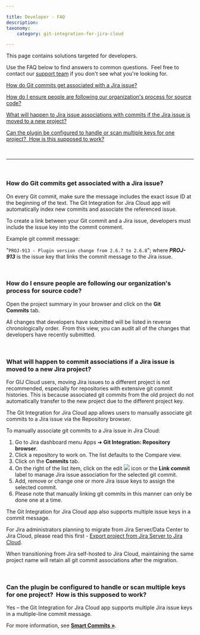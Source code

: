 ```yaml
---

title: Developer - FAQ
description:
taxonomy:
    category: git-integration-for-jira-cloud

---
```


This page contains solutions targeted for developers.

Use the FAQ below to find answers to common questions.  Feel free to contact our [support team](https://help.gitkraken.com/git-integration-for-jira-cloud/gij-cloud-contact-support/)  if you don't see what you're looking for.

[How do Git commits get associated with a Jira issue?](#how-do-git-commits-get-associated-with-a-jira-issue)

[How do I ensure people are following our organization's process for source code?](#how-do-i-ensure-people-are-following-our-organizations-process-for-source-code)

[What will happen to Jira issue associations with commits if the Jira issue is moved to a new project?](#what-will-happen-to-jira-issue-associations-with-commits-if-the-jira-issue-is-moved-to-a-new-project)

[Can the plugin be configured to handle or scan multiple keys for one project?  How is this supposed to work?](#can-the-plugin-be-configured-to-handle-or-scan-multiple-keys-for-one-project-how-is-this-supposed-to-work)

&nbsp;
* * *
&nbsp;

### How do Git commits get associated with a Jira issue?

On every Git commit, make sure the message includes the exact issue ID at the beginning of the text. The Git Integration for Jira Cloud app will automatically index new commits and associate the referenced issue.

To create a link between your Git commit and a Jira issue, developers must include the issue key into the commit comment.

Example git commit message:

"`PROJ-913 - Plugin version change from 2.6.7 to 2.6.8`"; where **_PROJ-913_** is the issue key that links the commit message to the Jira issue.

&nbsp;

### How do I ensure people are following our organization's process for source code?

Open the project summary in your browser and click on the **Git Commits** tab.

All changes that developers have submitted will be listed in reverse chronologically order.  From this view, you can audit all of the changes that developers have recently submitted.

&nbsp;

### What will happen to commit associations if a Jira issue is moved to a new Jira project?

For GIJ Cloud users, moving Jira issues to a different project is not recommended, especially for repositories with extensive git commit histories. This is because associated git commits from the old project do not automatically transfer to the new project due to the different project key.

<div class="bbb-callout bbb--tip">
    <div class="irow">
    <div class="ilogobox">
        <span class="logoimg"></span>
    </div>
    <div class="imsgbox">
        The Git Integration for Jira Cloud app allows users to manually associate git commits to a Jira issue via the Repository browser.
    </div>
    </div>
</div>

To manually associate git commits to a Jira issue in Jira Cloud:

1.  Go to Jira dashboard menu Apps ➜ **Git Integration: Repository browser**.
2.  Click a repository to work on. The list defaults to the Compare view.
3.  Click on the **Commits** tab.
4.  On the right of the list item, click on the edit ![](/wp-content/uploads/gij-edit-icon-dark.png) icon or the **Link commit** label to manage Jira issue association for the selected git commit.
5.  Add, remove or change one or more Jira issue keys to assign the selected commit.
6.  Please note that manually linking git commits in this manner can only be done one at a time.

<div class="bbb-callout bbb--info">
    <div class="irow">
    <div class="ilogobox">
        <span class="logoimg"></span>
    </div>
    <div class="imsgbox">
        The Git Integration for Jira Cloud app also supports multiple issue keys in a commit message.
    </div>
    </div>
</div>

For Jira administrators planning to migrate from Jira Server/Data Center to Jira Cloud, please read this first - [Export project from Jira Server to Jira Cloud](https://support.atlassian.com/migration/resources/).

When transitioning from Jira self-hosted to Jira Cloud, maintaining the same project name will retain all git commit associations after the migration.

&nbsp;

### Can the plugin be configured to handle or scan multiple keys for one project?  How is this supposed to work?

Yes – the Git Integration for Jira Cloud app supports multiple Jira issue keys in a multiple-line commit message.

For more information, see **[Smart Commits »](/git-integration-for-jira-cloud/smart-commits-gij-cloud)**.

